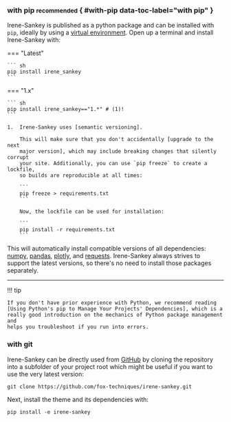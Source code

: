 
### with pip <small>recommended</small> { #with-pip data-toc-label="with pip" }

Irene-Sankey is published as a python package and can be installed with
`pip`, ideally by using a [virtual environment]. Open up a terminal and install
Irene-Sankey with:

=== "Latest"

    ``` sh
    pip install irene_sankey
    ```

=== "1.x"

    ``` sh
    pip install irene_sankey=="1.*" # (1)!
    ```

    1.  Irene-Sankey uses [semantic versioning].

        This will make sure that you don't accidentally [upgrade to the next
        major version], which may include breaking changes that silently corrupt
        your site. Additionally, you can use `pip freeze` to create a lockfile,
        so builds are reproducible at all times:

        ```
        pip freeze > requirements.txt
        ```

        Now, the lockfile can be used for installation:

        ```
        pip install -r requirements.txt
        ```

This will automatically install compatible versions of all dependencies:
[numpy], [pandas], [plotly], and [requests]. Irene-Sankey always strives to support the latest versions, so there's no need to
install those packages separately.

---

!!! tip

    If you don't have prior experience with Python, we recommend reading
    [Using Python's pip to Manage Your Projects' Dependencies], which is a
    really good introduction on the mechanics of Python package management and
    helps you troubleshoot if you run into errors.

  [Python package]: https://pypi.org/project/irene-sankey/
  [virtual environment]: https://realpython.com/what-is-pip/#using-pip-in-a-python-virtual-environment
  [semantic versioning]: https://semver.org/
  [Using Python's pip to Manage Your Projects' Dependencies]: https://realpython.com/what-is-pip/

### with git

Irene-Sankey can be directly used from [GitHub] by cloning the
repository into a subfolder of your project root which might be useful if you
want to use the very latest version:

```
git clone https://github.com/fox-techniques/irene-sankey.git
```

Next, install the theme and its dependencies with:

```
pip install -e irene-sankey
```
  [Irene-Sankey]: https://pypi.org/project/irene-sankey/
  [GitHub]: https://github.com/fox-techniques/irene-sankey
  [numpy]: https://pypi.org/project/numpy/
  [pandas]: https://pypi.org/project/pandas/
  [plotly]: https://pypi.org/project/plotly/
  [requests]: https://pypi.org/project/requests/
  